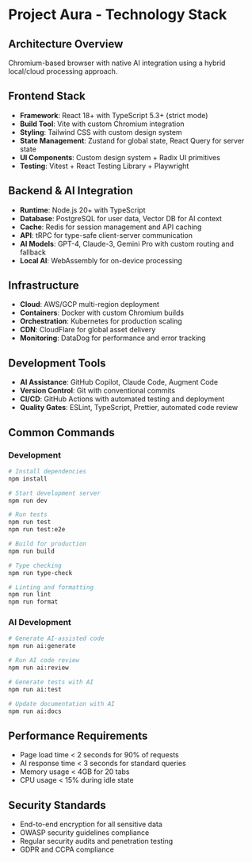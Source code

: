 # Project Aura - Technology Stack

## Architecture Overview
Chromium-based browser with native AI integration using a hybrid local/cloud processing approach.

## Frontend Stack
- **Framework**: React 18+ with TypeScript 5.3+ (strict mode)
- **Build Tool**: Vite with custom Chromium integration
- **Styling**: Tailwind CSS with custom design system
- **State Management**: Zustand for global state, React Query for server state
- **UI Components**: Custom design system + Radix UI primitives
- **Testing**: Vitest + React Testing Library + Playwright

## Backend & AI Integration
- **Runtime**: Node.js 20+ with TypeScript
- **Database**: PostgreSQL for user data, Vector DB for AI context
- **Cache**: Redis for session management and API caching
- **API**: tRPC for type-safe client-server communication
- **AI Models**: GPT-4, Claude-3, Gemini Pro with custom routing and fallback
- **Local AI**: WebAssembly for on-device processing

## Infrastructure
- **Cloud**: AWS/GCP multi-region deployment
- **Containers**: Docker with custom Chromium builds
- **Orchestration**: Kubernetes for production scaling
- **CDN**: CloudFlare for global asset delivery
- **Monitoring**: DataDog for performance and error tracking

## Development Tools
- **AI Assistance**: GitHub Copilot, Claude Code, Augment Code
- **Version Control**: Git with conventional commits
- **CI/CD**: GitHub Actions with automated testing and deployment
- **Quality Gates**: ESLint, TypeScript, Prettier, automated code review

## Common Commands

### Development
```bash
# Install dependencies
npm install

# Start development server
npm run dev

# Run tests
npm run test
npm run test:e2e

# Build for production
npm run build

# Type checking
npm run type-check

# Linting and formatting
npm run lint
npm run format
```

### AI Development
```bash
# Generate AI-assisted code
npm run ai:generate

# Run AI code review
npm run ai:review

# Generate tests with AI
npm run ai:test

# Update documentation with AI
npm run ai:docs
```

## Performance Requirements
- Page load time < 2 seconds for 90% of requests
- AI response time < 3 seconds for standard queries
- Memory usage < 4GB for 20 tabs
- CPU usage < 15% during idle state

## Security Standards
- End-to-end encryption for all sensitive data
- OWASP security guidelines compliance
- Regular security audits and penetration testing
- GDPR and CCPA compliance